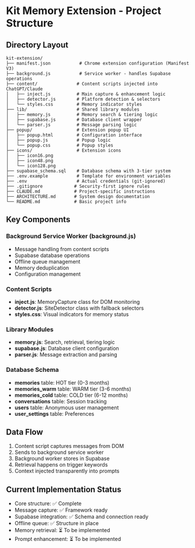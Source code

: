 # Kit Memory Extension - Project Structure

## Directory Layout
```
kit-extension/
├── manifest.json           # Chrome extension configuration (Manifest V3)
├── background.js           # Service worker - handles Supabase operations
├── content/               # Content scripts injected into ChatGPT/Claude
│   ├── inject.js          # Main capture & enhancement logic
│   ├── detector.js        # Platform detection & selectors
│   └── styles.css         # Memory indicator styles
├── lib/                   # Shared library modules
│   ├── memory.js          # Memory search & tiering logic
│   ├── supabase.js        # Database client wrapper
│   └── parser.js          # Message parsing logic
├── popup/                 # Extension popup UI
│   ├── popup.html         # Configuration interface
│   ├── popup.js           # Popup logic
│   └── popup.css          # Popup styles
├── icons/                 # Extension icons
│   ├── icon16.png
│   ├── icon48.png
│   └── icon128.png
├── supabase_schema.sql    # Database schema with 3-tier system
├── .env.example           # Template for environment variables
├── .env                   # Actual credentials (git-ignored)
├── .gitignore            # Security-first ignore rules
├── CLAUDE.md             # Project-specific instructions
├── ARCHITECTURE.md       # System design documentation
└── README.md             # Basic project info
```

## Key Components

### Background Service Worker (background.js)
- Message handling from content scripts
- Supabase database operations
- Offline queue management
- Memory deduplication
- Configuration management

### Content Scripts
- **inject.js**: MemoryCapture class for DOM monitoring
- **detector.js**: SiteDetector class with fallback selectors
- **styles.css**: Visual indicators for memory status

### Library Modules
- **memory.js**: Search, retrieval, tiering logic
- **supabase.js**: Database client configuration
- **parser.js**: Message extraction and parsing

### Database Schema
- **memories** table: HOT tier (0-3 months)
- **memories_warm** table: WARM tier (3-6 months)
- **memories_cold** table: COLD tier (6-12 months)
- **conversations** table: Session tracking
- **users** table: Anonymous user management
- **user_settings** table: Preferences

## Data Flow
1. Content script captures messages from DOM
2. Sends to background service worker
3. Background worker stores in Supabase
4. Retrieval happens on trigger keywords
5. Context injected transparently into prompts

## Current Implementation Status
- Core structure: ✅ Complete
- Message capture: ✅ Framework ready
- Supabase integration: ✅ Schema and connection ready
- Offline queue: ✅ Structure in place
- Memory retrieval: ⏳ To be implemented
- Prompt enhancement: ⏳ To be implemented